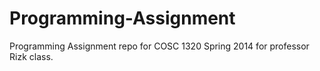 Programming-Assignment
======================
 Programming Assignment repo for COSC 1320 Spring 2014 for professor Rizk class.
